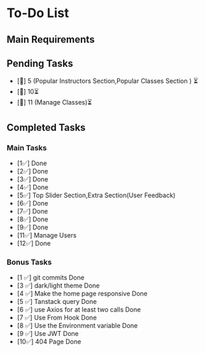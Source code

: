 # To-Do List


## Main Requirements
## Pending Tasks
- [📝] 5 (Popular Instructors Section,Popular Classes Section ) ⏳
- [📝] 10⏳
- [📝] 11  (Manage Classes)⏳

## Completed Tasks
### Main Tasks
- [1✅] Done
- [2✅] Done  
- [3✅] Done  
- [4✅] Done  
- [5✅] Top Slider Section,Extra Section(User Feedback) 
- [6✅] Done
- [7✅] Done
- [8✅] Done
- [9✅] Done
- [11✅] Manage Users
- [12✅] Done
### Bonus Tasks
- [1 ✅] git commits Done
- [3 ✅] dark/light theme Done
- [4 ✅] Make the home page responsive Done
- [5 ✅] Tanstack query Done
- [6 ✅] use Axios for at least two calls Done
- [7 ✅] Use From Hook Done
- [8 ✅] Use the Environment variable Done
- [9 ✅] Use JWT Done
- [10✅] 404 Page Done


